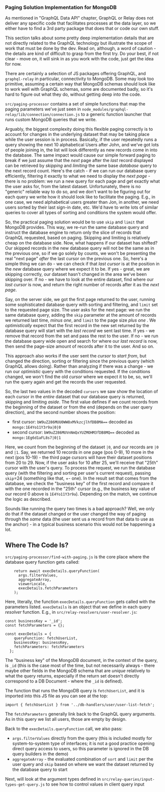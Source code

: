 ### Paging Solution Implementation for MongoDB

As mentioned in "GraphQL Data API" chapter, GraphQL or Relay does not deliver any specific code that facilitates processes at the data layer, so we either have to find a 3rd party package that does that or code our own stuff.

This section talks about some pretty deep implementation details that are not directly related to the GraphQL technology but illustrate the scope of work that must be done by the dev. Read on, although, a word of caution - the details are kind of difficult to grasp from the first try. Do your best, if not clear - move on, it will sink in as you work with the code, just get the idea for now.

There are certainly a selection of JS packages offering GraphQL, and `graphql-relay` in particular, connectivity to MongoDB. Some may look too primitive, assuming a certain way that MongoDB schemas should look like to work well with GraphQL schemas, some are documented badly, so it's hard to figure out what they do, without getting deep into the code.

`src/paging-processor` contains a set of simple functions that map the paging parameters we've just seen in `node_modules/graphql-relay/lib/connection/connection.js` to a generic function launcher that runs custom MongoDB queries that we write.

Arguably, the biggest complexity doing this flexible paging correctly is to account for changes in the underlying dataset that may be taking place while the user session is in process. Basically, if the user repeatedly runs a query showing the next 10 alphabetical Users after John, and we've got lots of people joining in, the list will look differently as new records come in into the database. The same impact would cause our simple forward paging to break if we just assume that the *next* page after the *last* record displayed can be retrieved by *skipping* and *limiting* the same base *database* query to the next record count. Here's the catch - if we can run our database query efficiently, filtering it exactly to what we need to display the *next page* - there is no problem: we run a new query for each page and get exactly what the user asks for, from the latest dataset. Unfortunately, there is no "generic" reliable way to do so, and we don't want to be figuring out for each query we write how it should look like to facilitate the paging. E.g., in one case, we need alphabetical users greater than Jon, in another, we need users sorted by their last sign-in date, etc. We'd have to write lots of similar queries to cover all types of sorting and conditions the system would offer.

So, the practical paging solution would be to use `skip` and `limit` that MongoDB provides. This way, we re-run the same database query and instruct the database engine to return only the slice of records that GraphQL requested, based on paging. Skipping and limiting is relatively cheap on the database side. Now, what happens if our dataset has shifted? Our skipped records in the new database query will not be the same as in the previous one, so if we go solely by counts, we won't be presenting the real "next page" *after* the last cursor on the previous one. So, here's a simple thing we can do - we can check if that *last cursor* is at the position in the *new* database query where we expect it to be. If yes - great, we are skipping correctly, our dataset hasn't changed in the area we've been skipping over. If no - we have to look at the entire dataset, find where our *last cursor* is now, and return the right number of records after it as the *next page*. 

Say, on the server side, we got the first page returned to the user, running some sophisticated database query with sorting and filtering, and `limit` set to the requested page size. The user asks for the next page: we run the same database query, adding the `skip` parameter at the amount of records we returned last time, *minus one*, and `limit` to the page size *plus one* . We *optimistically* expect that the first record in the new set returned by the database query will start with the *last record* we sent last time. If yes - we remove that record from the set and pass the rest to the user. If no - we run the database query wide open and search for where our *last record* is now, then send the page-size amount of records after it to the user. And so on.

This approach also works if the user sent the *cursor* to *start from*, but changed the direction, sorting or filtering since the previous query (which GraphQL allows doing). Rather than analyzing if there was a change - we run our *optimistic* query with the conditions requested. If the conditions changed, we won't find the old *cursor* where we expect it to be, so, we'll run the query again and get the records the user requested. 

So, the last two values in the decoded `cursors` we saw show the location of each cursor in the *entire* dataset that our database query is returned, skipping and limiting *aside*. The first value defines if we count records from the beginning of the dataset or from the end (depends on the user query direction), and the second number shows the position: 

- first cursor: `bW9uZ286MUU0WW8xMVkzcjlhfDB8MA==` decoded as `mongo:1E4Yo11Y3r9a|0|0`
- second cursor: `bW9uZ286MUVnNmQxYUZMOHM3fDB8MQ==` decoded as `mongo:1Eg6d1aFL8s7|0|1`
 
Here, we count from the beginning of the dataset `|0`, and our records are `|0` and `|1`. Say, we returned 10 records in one page (pos 0-9), 10 more in the next (pos 10-19) - the third page cursors will have their dataset positions from 20 to 29. Now, if the user asks for 10 after 25, we'll receive that "25th" cursor with the user's query. To process the request, we run the database query (with the filtering and sorting per user's current request), passing `skip`=24 (something like that, +- one). In the result set that comes from the database, we check the "business key" of the first record and compare it with the one recorded in the "25th" cursor (e.g., the business key value of our record 0 above is `1E4Yo11Y3r9a`). Depending on the match, we continue the logic as described.

Sounds like running the query two times is a bad approach? Well, we only do that if the dataset changed or the user changed the way of paging through the *same* data (the user sent us a record from that data to use as the anchor) - in a typical business scenario this would not be happening a lot. 

## Where The Code Is?

`src/paging-processor/find-with-paging.js` is the core place where the database query function gets called:

```
    return await execDetails.queryFunction(
      args.filterValues,
      aggregateArray,
      viewerLocale,
      execDetails.fetchParameters
    );
```

Here, literally, the function `execDetails.queryFunction` gets called with the parameters listed. `execDetails` is an object that we define in each query *resolver* function. E.g., in `src/relay-resolvers/user-resolver.js`:

```
const businessKey = '_id';
const fetchParameters = {};

const execDetails = {
    queryFunction: fetchUserList,
    businessKey: businessKey,
    fetchParameters: fetchParameters
  };
```

The "business key" of the MongoDB document, in the context of the query, is `_id` (this is the case most of the time, but not necessarily always - there maybe other fields in the MongoDB schema that are *unique* relatively to what the query returns, especially if the return set doesn't directly correspond to a DB Document - where the `_id` is defined).

The function that runs the MongoDB query is `fetchUserList`, and it is imported into this JS file as you can see at the top:

```
import { fetchUserList } from '../db-handlers/user/user-list-fetch';
```

The `fetchParameters` generally link back to the GraphQL query arguments. As in this query we list all users, those are empty by design.

Back to the `execDetails.queryFunction` call, we also pass:

- `args.filterValues` directly from the query (this is included mostly for system-to-system type of interfaces; it is not a good practice opening direct query access to users, so this parameter is ignored in the DB query builders in the demo)
- `aggregateArray` - the evaluated combination of `sort` and `limit` per the user query and `skip` based on where we want the dataset returned by the database query to start


Next, will look at the argument types defined in `src/relay-queries/input-types-get-query.js` to see how to control values in client query input